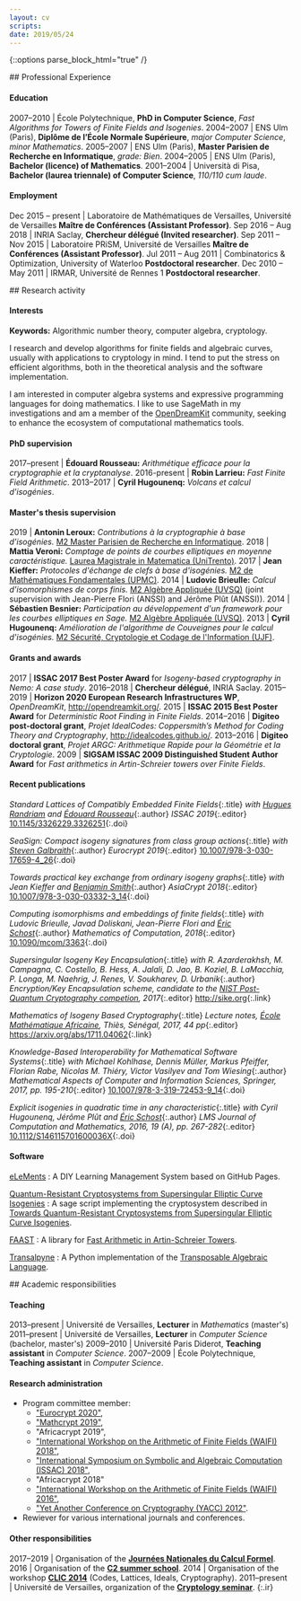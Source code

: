 ```yaml
---
layout: cv
scripts:
date: 2019/05/24
---
```


{::options parse_block_html="true" /}


<section id="experience">
## Professional Experience

#### Education

2007–2010 | École Polytechnique, **PhD in Computer Science**, *Fast Algorithms for Towers of Finite Fields and Isogenies*.
2004–2007 | ENS Ulm (Paris), **Diplôme de l’École Normale Supérieure**, *major Computer Science*, *minor Mathematics*.
2005–2007 | ENS Ulm (Paris), **Master Parisien de Recherche en Informatique**, *grade: Bien*.
2004–2005 | ENS Ulm (Paris), **Bachelor (licence) of Mathematics**.
2001–2004 | Università di Pisa, **Bachelor (laurea triennale) of Computer Science**, *110/110 cum laude*.

#### Employment

Dec 2015 – present | Laboratoire de Mathématiques de Versailles, Université de Versailles **Maître de Conférences (Assistant Professor)**.
Sep 2016 – Aug 2018 | INRIA Saclay, **Chercheur délégué (Invited researcher)**.
Sep 2011 – Nov 2015 | Laboratoire PRiSM, Université de Versailles **Maître de Conférences (Assistant Professor)**.
Jul 2011 – Aug 2011 | Combinatorics & Optimization, University of Waterloo **Postdoctoral researcher**.
Dec 2010 – May 2011 | IRMAR, Université de Rennes 1 **Postdoctoral researcher**.

</section>

<section id="research">
## Research activity

#### Interests

**Keywords:** Algorithmic number theory, computer algebra, cryptology.

I research and develop algorithms for finite fields and algebraic
curves, usually with applications to cryptology in mind. I tend to put
the stress on efficient algorithms, both in the theoretical analysis
and the software implementation.

I am interested in computer algebra systems and expressive programming
languages for doing mathematics. I like to use SageMath in my
investigations and am a member of the
[OpenDreamKit](http://opendreamkit.org/) community, seeking to enhance
the ecosystem of computational mathematics tools.

#### PhD supervision

2017–present | **Édouard Rousseau:** *Arithmétique efficace pour la cryptographie et la cryptanalyse*.
2016-present | **Robin Larrieu:** *Fast Finite Field Arithmetic*.
2013–2017 | **Cyril Hugounenq:** *Volcans et calcul d'isogénies*.

#### Master's thesis supervision

2019 | **Antonin Leroux:** *Contributions à la cryptographie à base d'isogénies.* [M2 Master Parisien de Recherche en Informatique](https://wikimpri.dptinfo.ens-cachan.fr/).
2018 | **Mattia Veroni:** *Comptage de points de courbes elliptiques en moyenne caractéristique.* [Laurea Magistrale in Matematica (UniTrento)](https://offertaformativa.unitn.it/it/lm/matematica).
2017 | **Jean Kieffer:** *Protocoles d'échange de clefs à base d'isogénies.* [M2 de Mathématiques Fondamentales (UPMC)](http://mathfond.math.upmc.fr/).
2014 | **Ludovic Brieulle:** *Calcul d'isomorphismes de corps finis.* [M2 Algèbre Appliquée (UVSQ)](http://www.departement.math.uvsq.fr/master2AA) (joint supervision with Jean-Pierre Flori (ANSSI) and Jérôme Plût (ANSSI)).
2014 | **Sébastien Besnier:** *Participation au développement d'un framework pour les courbes elliptiques en Sage.* [M2 Algèbre Appliquée (UVSQ)](http://www.departement.math.uvsq.fr/master2AA).
2013 | **Cyril Hugounenq:** *Amélioration de l'algorithme de Couveignes pour le calcul d'isogénies.* [M2 Sécurité, Cryptologie et Codage de l'Information (UJF)](http://im2ag-webmath.e.ujf-grenoble.fr/enseignement2/spip.php?rubrique19&lang=fr).

#### Grants and awards

2017 | **ISSAC 2017 Best Poster Award** for *Isogeny-based cryptography in Nemo: A case study*.
2016–2018 | **Chercheur délégué**, INRIA Saclay.
2015–2019 | **Horizon 2020 European Research Infrastructures WP**, *OpenDreamKit*, <http://opendreamkit.org/>.
2015 | **ISSAC 2015 Best Poster Award** for *Deterministic Root Finding in Finite Fields*.
2014–2016 | **Digiteo post-doctoral grant**, *Projet IdealCodes: Coppersmith’s Method for Coding Theory and Cryptography*, <http://idealcodes.github.io/>.
2013–2016 | **Digiteo doctoral grant**, *Projet ARGC: Arithmetique Rapide pour la Géométrie et la Cryptologie*.
2009 | **SIGSAM ISSAC 2009 Distinguished Student Author Award** for *Fast arithmetics in Artin-Schreier towers over Finite Fields*.

#### Recent publications

_Standard Lattices of Compatibly Embedded Finite Fields_{:.title}
_with [Hugues Randriam](https://perso.telecom-paristech.fr/randriam/) and [Édouard Rousseau](https://erou.github.io/)_{:.author}
_ISSAC 2019_{:.editor}
[10.1145/3326229.3326251](https://doi.org/10.1145/3326229.3326251){:.doi}

_SeaSign: Compact isogeny signatures from class group actions_{:.title}
_with [Steven Galbraith](https://www.math.auckland.ac.nz/~sgal018/)_{:.author}
_Eurocrypt 2019_{:.editor}
[10.1007/978-3-030-17659-4_26](https://doi.org/10.1007/978-3-030-17659-4_26){:.doi}

_Towards practical key exchange from ordinary isogeny graphs_{:.title}
_with Jean Kieffer and [Benjamin Smith](http://www.lix.polytechnique.fr/~smith/)_{:.author}
_AsiaCrypt 2018_{:.editor}
[10.1007/978-3-030-03332-3_14](https://doi.org/10.1007/978-3-030-03332-3_14){:.doi}

_Computing isomorphisms and embeddings of finite fields_{:.title}
_with Ludovic Brieulle, Javad Doliskani, Jean-Pierre Flori and [Éric Schost][eschost]_{:.author}
_Mathematics of Computation, 2018_{:.editor}
[10.1090/mcom/3363](https://doi.org/10.1090/mcom/3363){:.doi}

_Supersingular Isogeny Key Encapsulation_{:.title}
_with R. Azarderakhsh, M. Campagna, C. Costello, B. Hess, A. Jalali, D. Jao, B. Koziel, B. LaMacchia, P. Longa, M. Naehrig, J. Renes, V. Soukharev, D. Urbanik_{:.author}
_Encryption/Key Encapsulation scheme, candidate to the [NIST Post-Quantum Cryptography competion](https://csrc.nist.gov/Projects/Post-Quantum-Cryptography), 2017_{:.editor}
<http://sike.org>{:.link}

_Mathematics of Isogeny Based Cryptography_{:.title}
_Lecture notes, [École Mathématique Africaine](http://ema2017.lacgaa.com/), Thiès, Sénégal, 2017, 44 pp_{:.editor}
<https://arxiv.org/abs/1711.04062>{:.link}

_Knowledge-Based Interoperability for Mathematical Software Systems_{:.title}
_with Michael Kohlhase, Dennis Müller, Markus Pfeiffer, Florian Rabe, Nicolas M. Thiéry, Victor Vasilyev and Tom Wiesing_{:.author}
_Mathematical Aspects of Computer and Information Sciences, Springer, 2017, pp. 195-210_{:.editor}
[10.1007/978-3-319-72453-9_14](http://dx.doi.org/10.1007/978-3-319-72453-9_14){:.doi}

_Explicit isogenies in quadratic time in any characteristic_{:.title}
_with Cyril Hugounenq, Jérôme Plût and [Éric Schost][eschost]_{:.author}
_LMS Journal of Computation and Mathematics, 2016, 19 (A), pp. 267-282_{:.editor}
[10.1112/S146115701600036X](http://dx.doi.org/10.1112/S146115701600036X){:.doi}

[djao]: http://djao.math.uwaterloo.ca/
[eschost]: http://www.csd.uwo.ca/~eshcost
[fm]: http://www.lix.polytechnique.fr/~morain/

#### Software

[eLeMents](https://elementslms.github.io)
: A DIY Learning Management System based on GitHub Pages.

[Quantum-Resistant Cryptosystems from Supersingular Elliptic Curve Isogenies](https://github.com/defeo/ss-isogeny-software/)
: A sage script implementing the cryptosystem described in
	[Towards Quantum-Resistant Cryptosystems from Supersingular Elliptic Curve Isogenies](http://dx.doi.org/10.1007/978-3-642-25405-5_2).
    
[FAAST](https://github.com/defeo/FAAST)
: A library for
	[Fast Arithmetic in Artin-Schreier Towers](http://dx.doi.org/10.1145/1576702.1576722).

[Transalpyne](http://transalpyne.gforge.inria.fr/)
: A Python implementation of the
	[Transposable Algebraic Language](http://dx.doi.org/10.1145/1838599.1838624).


</section>


<section id="academic">
## Academic responsibilities 

#### Teaching

2013–present | Université de Versailles, **Lecturer** in *Mathematics* (master's)
2011–present | Université de Versailles, **Lecturer** in *Computer Science* (bachelor, master's)
2009–2010 | Université Paris Diderot, **Teaching assistant** in *Computer Science*.
2007–2009 | École Polytechnique, **Teaching assistant** in *Computer Science*.

#### Research administration

* Program committee member:
  * ["Eurocrypt 2020"](https://eurocrypt.iacr.org/2020/),
  * ["Mathcrypt 2019"](http://imdarc.math.snu.ac.kr/MathCrypt2019/),
  * "Africacrypt 2019",
  * ["International Workshop on the Arithmetic of Finite Fields (WAIFI) 2018"](http://waifi.org/),
  * ["International Symposium on Symbolic and Algebraic Computation (ISSAC) 2018"](http://issac-conference.org/2018/),
  * "Africacrypt 2018"
  * ["International Workshop on the Arithmetic of Finite Fields (WAIFI) 2016"](http://waifi.org/),
  * ["Yet Another Conference on Cryptography (YACC) 2012"](http://yacc.univ-tln.fr/).
* Rewiever for various international journals and conferences.

#### Other responsibilities

2017–2019 | Organisation of the [**Journées Nationales du Calcul Formel**](http://jncf.math.cnrs.fr/).
2016 | Organisation of the [**C2 summer school**](https://ecole-c2-2016.inria.fr/).
2014 | Organisation of the workshop [**CLIC 2014**](http://idealcodes.github.io/clic-2014) (Codes, Lattices, Ideals, Cryptography).
2011–present | Université de Versailles, organization of the [**Cryptology seminar**](http://www.prism.uvsq.fr/index.php?option=com_content&view=article&id=366&Itemid=946).
{:.ir}

</section>

